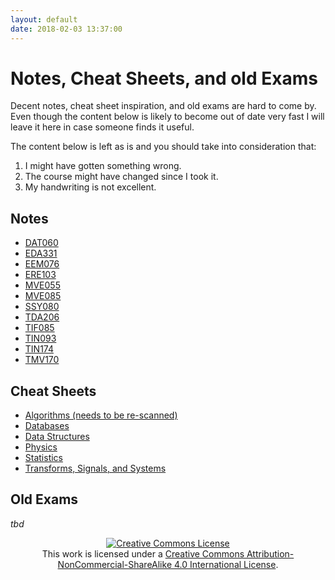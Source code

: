 ```yaml
---
layout: default
date: 2018-02-03 13:37:00
---
```


# Notes, Cheat Sheets, and old Exams #

Decent notes, cheat sheet inspiration, and old exams are hard to come by. Even
though the content below is likely to become out of date very fast I will leave
it here in case someone finds it useful.

The content below is left as is and you should take into consideration that:

 1. I might have gotten something wrong.
 2. The course might have changed since I took it.
 3. My handwriting is not excellent.

## Notes ##

 * [DAT060]({{site.url}}/notes/DAT060_Complete_2016.pdf)
 * [EDA331]({{site.url}}/notes/EDA331_Complete_2014.pdf)
 * [EEM076]({{site.url}}/notes/EEM076_Complete_2014.pdf)
 * [ERE103]({{site.url}}/notes/ERE103_Complete_2015.pdf)
 * [MVE055]({{site.url}}/notes/MVE055_Complete_2014.pdf)
 * [MVE085]({{site.url}}/notes/MVE085_Complete_2015.pdf)
 * [SSY080]({{site.url}}/notes/SSY080_Complete_2015.pdf)
 * [TDA206]({{site.url}}/notes/TDA206_Complete_2016.pdf)
 * [TIF085]({{site.url}}/notes/TIF085_Complete_2014.pdf)
 * [TIN093]({{site.url}}/notes/TIN093_Complete_2016.pdf)
 * [TIN174]({{site.url}}/notes/TIN174_Complete_2016.pdf)
 * [TMV170]({{site.url}}/notes/TMV170_Complete_2013.pdf)

## Cheat Sheets ##

 * [Algorithms (needs to be re-scanned)]({{site.url}}/cheat_sheets/cheat-sheet_algorithms_redo.pdf)
 * [Databases]({{site.url}}/cheat_sheets/cheat-sheet_databases.pdf)
 * [Data Structures]({{site.url}}/cheat_sheets/cheat-sheet_datastructures.pdf)
 * [Physics]({{site.url}}/cheat_sheets/cheat-sheet_fysik-1.pdf)
 * [Statistics]({{site.url}}/cheat_sheets/cheat-sheet_statistics.pdf)
 * [Transforms, Signals, and Systems]({{site.url}}/cheat_sheets/cheat-sheet_transformer.pdf)


## Old Exams ##

*tbd*

<center><a rel="license" href="http://creativecommons.org/licenses/by-nc-sa/4.0/"><img alt="Creative Commons License" style="border-width:0" src="https://i.creativecommons.org/l/by-nc-sa/4.0/88x31.png" /></a><br />This work is licensed under a <a rel="license" href="http://creativecommons.org/licenses/by-nc-sa/4.0/">Creative Commons Attribution-NonCommercial-ShareAlike 4.0 International License</a>.</center>
